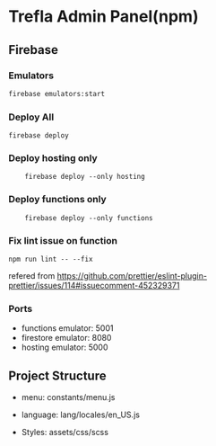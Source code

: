 # Trefla Admin Panel(npm)


## Firebase

### Emulators
```bash
firebase emulators:start
```

### Deploy All
```node
firebase deploy 
```

### Deploy hosting only
```node
    firebase deploy --only hosting
```

### Deploy functions only
```node
    firebase deploy --only functions
```

### Fix lint issue on function

```node
npm run lint -- --fix
```
refered from
    https://github.com/prettier/eslint-plugin-prettier/issues/114#issuecomment-452329371

### Ports

- functions emulator: 5001
- firestore emulator: 8080
- hosting emulator: 5000


## Project Structure

- menu: constants/menu.js

- language: lang/locales/en_US.js

- Styles: assets/css/scss

